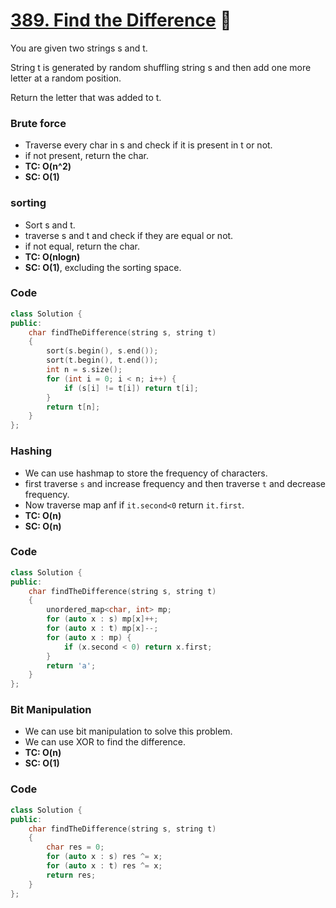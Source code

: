 # [389. Find the Difference](https://leetcode.com/problems/find-the-difference/) 🌟

You are given two strings s and t.

String t is generated by random shuffling string s and then add one more letter at a random position.

Return the letter that was added to t.

### Brute force

-   Traverse every char in s and check if it is present in t or not.
-   if not present, return the char.
-   **TC: O(n^2)**
-   **SC: O(1)**

### sorting

-   Sort s and t.
-   traverse s and t and check if they are equal or not.
-   if not equal, return the char.
-   **TC: O(nlogn)**
-   **SC: O(1)**, excluding the sorting space.

### Code

```cpp
class Solution {
public:
    char findTheDifference(string s, string t)
    {
        sort(s.begin(), s.end());
        sort(t.begin(), t.end());
        int n = s.size();
        for (int i = 0; i < n; i++) {
            if (s[i] != t[i]) return t[i];
        }
        return t[n];
    }
};
```

### Hashing

-   We can use hashmap to store the frequency of characters.
-   first traverse `s` and increase frequency and then traverse `t` and decrease frequency.
-   Now traverse map anf if `it.second<0` return `it.first`.
-   **TC: O(n)**
-   **SC: O(n)**

### Code

```cpp
class Solution {
public:
    char findTheDifference(string s, string t)
    {
        unordered_map<char, int> mp;
        for (auto x : s) mp[x]++;
        for (auto x : t) mp[x]--;
        for (auto x : mp) {
            if (x.second < 0) return x.first;
        }
        return 'a';
    }
};
```

### Bit Manipulation

-   We can use bit manipulation to solve this problem.
-   We can use XOR to find the difference.
-   **TC: O(n)**
-   **SC: O(1)**

### Code

```cpp
class Solution {
public:
    char findTheDifference(string s, string t)
    {
        char res = 0;
        for (auto x : s) res ^= x;
        for (auto x : t) res ^= x;
        return res;
    }
};
```
